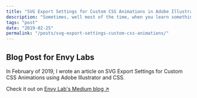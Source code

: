 ```yaml
---
title: "SVG Export Settings for Custom CSS Animations in Adobe Illustrator"
description: "Sometimes, well most of the time, when you learn something new it's best to write it down to further solidify that knowledge."
tags: "post"
date: "2019-02-25"
permalink: "/posts/svg-export-settings-custom-css-animations/"
---
```


<h2>Blog Post for Envy Labs</h2>

In February of 2019, I wrote an article on SVG Export Settings for Custom CSS Animations using Adobe Illustrator and CSS.

Check it out on <a href="https://blog.envylabs.com/svg-export-settings-for-custom-css-animations-adobe-illustrator-e106f77c6cb5" target="_blank">Envy Lab's Medium blog <span aria-label="- opens in a new tab">&#x2197;</span></a>
